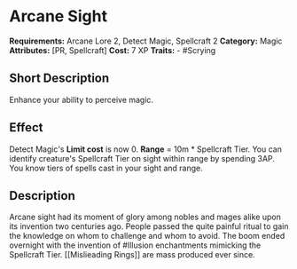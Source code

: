 # Arcane Sight

**Requirements:** Arcane Lore 2, Detect Magic, Spellcraft 2
**Category:** Magic
**Attributes:** [PR, Spellcraft]
**Cost:** 7 XP
**Traits:** - #Scrying


## Short Description
Enhance your ability to perceive magic.

## Effect
Detect Magic's **Limit cost** is now 0. **Range** = 10m * Spellcraft Tier.
You can identify creature's Spellcraft Tier on sight within range by spending 3AP. You know tiers of spells cast in your sight and range.

## Description
Arcane sight had its moment of glory among nobles and mages alike upon its invention two centuries ago. People passed the quite painful ritual to gain the knowledge on whom to challenge and whom to avoid.
The boom ended overnight with the invention of #Illusion enchantments mimicking the Spellcraft Tier. [[Mislieading Rings]] are mass produced ever since.
